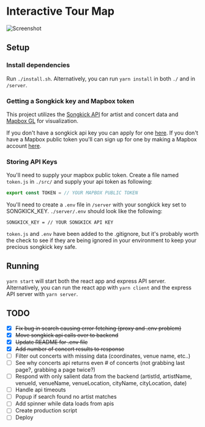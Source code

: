 # Interactive Tour Map

![Screenshot](https://i.imgur.com/5nMuaXe.png)

## Setup

### Install dependencies

Run `./install.sh`. Alternatively, you can run `yarn install` in both `./` and in `/server`.

### Getting a Songkick key and Mapbox token

This project utilizes the [Songkick API](https://www.songkick.com/developer) for artist and concert data and [Mapbox GL](https://docs.mapbox.com/mapbox-gl-js/api/) for visualization.

If you don't have a songkick api key you can apply for one [here](https://www.songkick.com/api_key_requests/new). If you don't have a Mapbox public token you'll can sign up for one by making a Mapbox account [here](https://mapbox.com/signup).

### Storing API Keys

You'll need to supply your mapbox public token. Create a file named `token.js` in `./src/` and supply your api token as following:

```js
export const TOKEN = // YOUR MAPBOX PUBLIC TOKEN
```

You'll need to create a `.env` file in `/server` with your songkick key set to SONGKICK_KEY. `./server/.env` should look like the following:

```
SONGKICK_KEY = // YOUR SONGKICK API KEY
```

`token.js` and `.env` have been added to the .gitignore, but it's probably worth the check to see if they are being ignored in your environment to keep your precious songkick key safe.

## Running

`yarn start` will start both the react app and express API server. Alternatively, you can run the react app with `yarn client` and the express API server with `yarn server`.

## TODO

- [x] ~~Fix bug in search causing error fetching (proxy and .env problem)~~
- [x] ~~Move songkick api calls over to backend~~
- [x] ~~Update README for .env file~~
- [x] ~~Add number of concert results to response~~
- [ ] Filter out concerts with missing data (coordinates, venue name, etc..)
- [ ] See why concerts api returns even # of concerts (not grabbing last page?, grabbing a page twice?)
- [ ] Respond with only salient data from the backend (artistId, artistName, venueId, venueName, venueLocation, cityName, cityLocation, date)
- [ ] Handle api timeouts
- [ ] Popup if search found no artist matches
- [ ] Add spinner while data loads from apis
- [ ] Create production script
- [ ] Deploy
